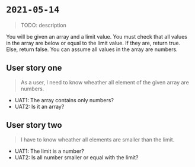 # `2021-05-14`

> TODO: description

You will be given an array and a limit value. You must check that all values in the array are below or equal to the limit value. If they are, return true. Else, return false.
You can assume all values in the array are numbers.

## User story one

> As a user, I need to know wheather all element of the given array are numbers.

- UAT1: The array contains only numbers?
- UAT2: Is it an array?

## User story two

> I have to know wheather all elements are smaller than the limit.

- UAT1: The limit is a number?
- UAT2: Is all number smaller or equal with the limit?
